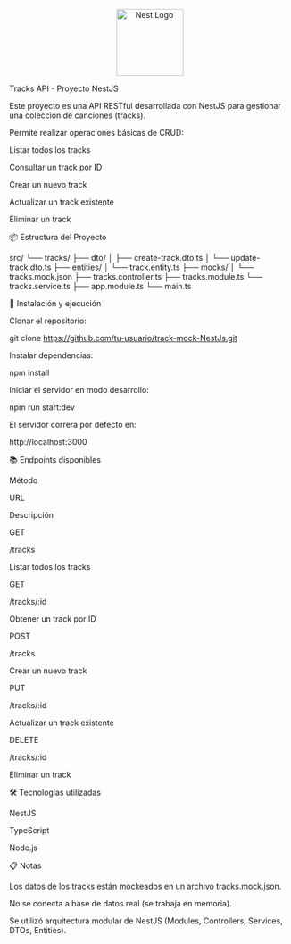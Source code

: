 <p align="center">
  <a href="http://nestjs.com/" target="blank"><img src="https://nestjs.com/img/logo-small.svg" width="120" alt="Nest Logo" /></a>
</p>

Tracks API - Proyecto NestJS

Este proyecto es una API RESTful desarrollada con NestJS para gestionar una colección de canciones (tracks).

Permite realizar operaciones básicas de CRUD:

Listar todos los tracks

Consultar un track por ID

Crear un nuevo track

Actualizar un track existente

Eliminar un track

📦 Estructura del Proyecto

src/
 └── tracks/
      ├── dto/
      │    ├── create-track.dto.ts
      │    └── update-track.dto.ts
      ├── entities/
      │    └── track.entity.ts
      ├── mocks/
      │    └── tracks.mock.json
      ├── tracks.controller.ts
      ├── tracks.module.ts
      └── tracks.service.ts
 ├── app.module.ts
 └── main.ts

🚀 Instalación y ejecución

Clonar el repositorio:

git clone https://github.com/tu-usuario/track-mock-NestJs.git

Instalar dependencias:

npm install

Iniciar el servidor en modo desarrollo:

npm run start:dev

El servidor correrá por defecto en:

http://localhost:3000

📚 Endpoints disponibles

Método

URL

Descripción

GET

/tracks

Listar todos los tracks

GET

/tracks/:id

Obtener un track por ID

POST

/tracks

Crear un nuevo track

PUT

/tracks/:id

Actualizar un track existente

DELETE

/tracks/:id

Eliminar un track

🛠️ Tecnologías utilizadas

NestJS

TypeScript

Node.js

📋 Notas

Los datos de los tracks están mockeados en un archivo tracks.mock.json.

No se conecta a base de datos real (se trabaja en memoria).

Se utilizó arquitectura modular de NestJS (Modules, Controllers, Services, DTOs, Entities).